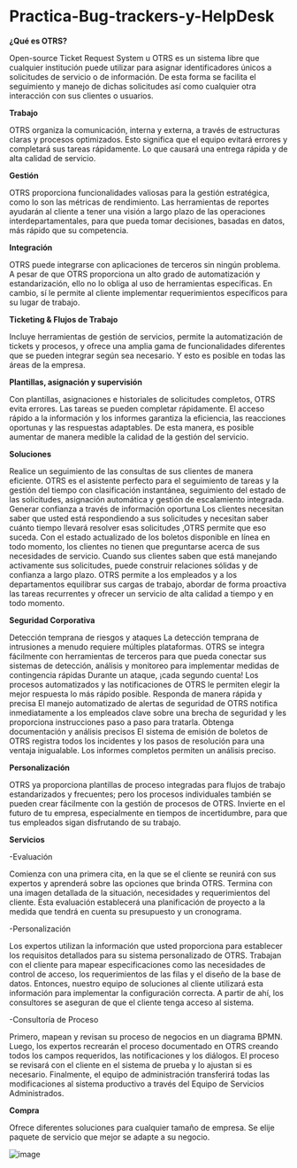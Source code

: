 # Practica-Bug-trackers-y-HelpDesk
**¿Qué es OTRS?**

Open-source Ticket Request System u OTRS es un sistema libre que cualquier institución puede utilizar para asignar identificadores únicos a solicitudes de servicio o de información. De esta forma se facilita el seguimiento y manejo de dichas solicitudes así como cualquier otra interacción con sus clientes o usuarios.


**Trabajo**

OTRS organiza la comunicación, interna y externa, a través de estructuras claras y procesos optimizados. Esto significa que el equipo evitará errores y completará sus tareas rápidamente. Lo que causará una entrega rápida y de alta calidad de servicio.

**Gestión**

OTRS proporciona funcionalidades valiosas para la gestión estratégica, como lo son las métricas de rendimiento. Las herramientas de reportes  ayudarán al cliente a tener una visión a largo plazo de las operaciones interdepartamentales, para que pueda tomar decisiones, basadas en datos, más rápido que su competencia.

**Integración**

OTRS puede integrarse con aplicaciones de terceros sin ningún problema. A pesar de que OTRS proporciona un alto grado de automatización y estandarización, ello no lo obliga al uso de herramientas específicas. En cambio, sí le permite al cliente implementar requerimientos específicos para su lugar de trabajo.

**Ticketing & Flujos de Trabajo**

Incluye herramientas de gestión de servicios, permite la automatización de tickets y procesos, y ofrece una amplia gama de funcionalidades diferentes que se pueden integrar según sea necesario. Y esto es posible en todas las áreas de la empresa.

**Plantillas, asignación y supervisión**

Con plantillas, asignaciones e historiales de solicitudes completos, OTRS evita errores. Las tareas se pueden completar rápidamente. El acceso rápido a la información y los informes garantiza la eficiencia, las reacciones oportunas y las respuestas adaptables. De esta manera, es posible aumentar de manera medible la calidad de la gestión del servicio.

**Soluciones**

Realice un seguimiento de las consultas de sus clientes de manera eficiente. OTRS es el asistente perfecto para el seguimiento de tareas y la gestión del tiempo con clasificación instantánea, seguimiento del estado de las solicitudes, asignación automática y gestión de escalamiento integrada.
Generar confianza a través de información oportuna Los clientes necesitan saber que usted está respondiendo a sus solicitudes y necesitan saber cuánto tiempo llevará resolver esas solicitudes ,OTRS permite que eso suceda. Con el estado actualizado de los boletos disponible en línea en todo momento, los clientes no tienen que preguntarse acerca de sus necesidades de servicio. Cuando sus clientes saben que está manejando activamente sus solicitudes, puede construir relaciones sólidas y de confianza a largo plazo.
OTRS permite a los empleados y a los departamentos equilibrar sus cargas de trabajo, abordar de forma proactiva las tareas recurrentes y ofrecer un servicio de alta calidad a tiempo y en todo momento.

**Seguridad Corporativa**

Detección temprana de riesgos y ataques La detección temprana de intrusiones a menudo requiere múltiples plataformas. OTRS se integra fácilmente con herramientas de terceros para que pueda conectar sus sistemas de detección, análisis y monitoreo para implementar medidas de contingencia rápidas Durante un ataque, ¡cada segundo cuenta! Los procesos automatizados y las notificaciones de OTRS le permiten elegir la mejor respuesta lo más rápido posible. Responda de manera rápida y precisa El manejo automatizado de alertas de seguridad de OTRS notifica inmediatamente a los empleados clave sobre una brecha de seguridad y les proporciona instrucciones paso a paso para tratarla. Obtenga documentación y análisis precisos El sistema de emisión de boletos de OTRS registra todos los incidentes y los pasos de resolución para una ventaja inigualable. Los informes completos permiten un análisis preciso.

**Personalización**

OTRS ya proporciona plantillas de proceso integradas para flujos de trabajo estandarizados y frecuentes; pero los procesos individuales también se pueden crear fácilmente con la gestión de procesos de OTRS. Invierte en el futuro de tu empresa, especialmente en tiempos de incertidumbre, para que tus empleados sigan disfrutando de su trabajo. 

**Servicios**

-Evaluación

Comienza con una primera cita, en la que se el cliente se reunirá con sus expertos y aprenderá sobre las opciones que brinda OTRS. Termina con una imagen detallada de la situación, necesidades y requerimientos del cliente. Esta evaluación establecerá una planificación de proyecto a la medida que tendrá en cuenta su presupuesto y un cronograma.

-Personalización

Los expertos utilizan la información que usted proporciona para establecer los requisitos detallados para su sistema personalizado de OTRS. Trabajan con 
el cliente para mapear especificaciones como las necesidades de control de acceso, los requerimientos de las filas y el diseño de la base de datos. Entonces, nuestro equipo de soluciones al cliente utilizará esta información para implementar la configuración correcta. A partir de ahí, los consultores se aseguran de que el cliente tenga acceso al sistema.

-Consultoría de Proceso

Primero, mapean y revisan su proceso de negocios en un diagrama BPMN. Luego, los expertos recrearán el proceso documentado en OTRS creando todos los campos requeridos, las notificaciones y los diálogos. El proceso se revisará con el cliente en el sistema de prueba y lo ajustan si es necesario. Finalmente, el equipo de administración transferirá todas las modificaciones al sistema productivo a través del Equipo de Servicios Administrados.

**Compra**

Ofrece diferentes soluciones para cualquier tamaño de empresa.
Se elije paquete de servicio que mejor se adapte a su negocio.

![image](https://user-images.githubusercontent.com/104896957/173919838-79719f46-2547-4fe2-be6c-f9787570b0e1.png)
